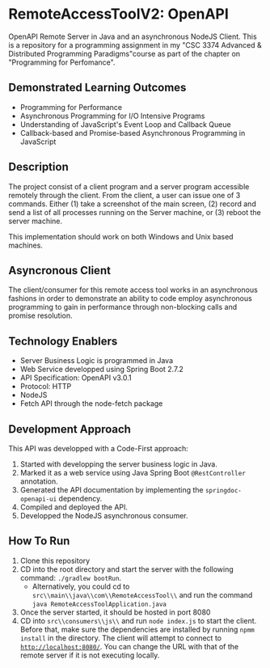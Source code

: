 # RemoteAccessToolV2: OpenAPI
OpenAPI Remote Server in Java and an asynchronous NodeJS Client. This is a repository for a programming assignment in my 
"CSC 3374 Advanced & Distributed Programming Paradigms"course as part of the chapter on "Programming for Perfomance".


## Demonstrated Learning Outcomes
- Programming for Performance
- Asynchronous Programming for I/O Intensive Programs
- Understanding of JavaScript's Event Loop and Callback Queue
- Callback-based and Promise-based Asynchronous Programming in JavaScript

## Description
The project consist of a client program and a server program accessible remotely through the client. From the client, a user can 
issue one of 3 commands. Either (1) take a screenshot of the main screen,
(2) record and send a list of all processes running on the Server machine, or (3) reboot the server machine.

This implementation should work on both Windows and Unix based machines.

## Asyncronous Client
The client/consumer for this remote access tool works in an asynchronous fashions in order to demonstrate an ability to code employ asynchronous programming to gain in performance through non-blocking calls and promise resolution.

## Technology Enablers
- Server Business Logic is programmed in Java
- Web Service developped using Spring Boot 2.7.2  
- API Specification: OpenAPI v3.0.1
- Protocol: HTTP
- NodeJS
- Fetch API through the node-fetch package

## Development Approach
This API was developped with a Code-First approach:
1. Started with developping the server business logic in Java. 
2. Marked it as a web service using Java Spring Boot `@RestController` annotation.
3. Generated the API documentation by implementing the `springdoc-openapi-ui` dependency.
4. Compiled and deployed the API.
5. Developped the NodeJS asynchronous consumer.

## How To Run
1. Clone this repository
2. CD into the root directory and start the server with the following command: `./gradlew bootRun`.
   - Alternatively, you could cd to `src\\main\\java\\com\\RemoteAccessTool\\` and run the command `java RemoteAccessToolApplication.java`
3. Once the server started, it should be hosted in port 8080
4. CD into `src\\consumers\\js\\` and run `node index.js` to start the client. Before that, make sure the dependencies are installed by running `npmm install` in the directory. The client will attempt to connect to [`http://localhost:8080/`](http://localhost:8080/). You can change the URL with that of the remote server if it is not executing locally.
